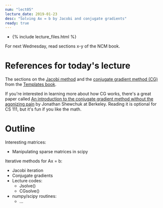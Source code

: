 ```yaml
---
num: "lect05"
lecture_date: 2019-01-23
desc: "Solving Ax = b by Jacobi and conjugate gradients"
ready: true
---
```


* {% include lecture_files.html %}

For next Wednesday, read sections x-y of the NCM book.

# References for today's lecture

The sections on the
[Jacobi method](http://www.netlib.org/linalg/html_templates/node12.html)
and the
[conjugate gradient method (CG)](http://www.netlib.org/linalg/html_templates/node20.html)
from the
[Templates book](http://www.netlib.org/linalg/html_templates/report.html).

If you're interested in learning more about how CG works,
there's a great paper called
[An introduction to the conjugate gradient method without the agonizing pain](https://people.eecs.berkeley.edu/~jrs/jrspapers.html#cg) by Jonathan Shewchuk at Berkeley.
Reading it is optional for CS 111, but it's fun if you like the math.

# Outline

Interesting matrices:

   - Manipulating sparse matrices in scipy

Iterative methods for Ax = b:

   - Jacobi iteration 
   - Conjugate gradients
   - Lecture codes:
     - Jsolve()
     - CGsolve()
   - numpy/scipy routines:
     - ...
